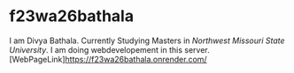 # f23wa26bathala
I am Divya Bathala. Currently Studying Masters in *Northwest Missouri State University*. I am doing webdevelopement in this server.
[WebPageLink]https://f23wa26bathala.onrender.com/
